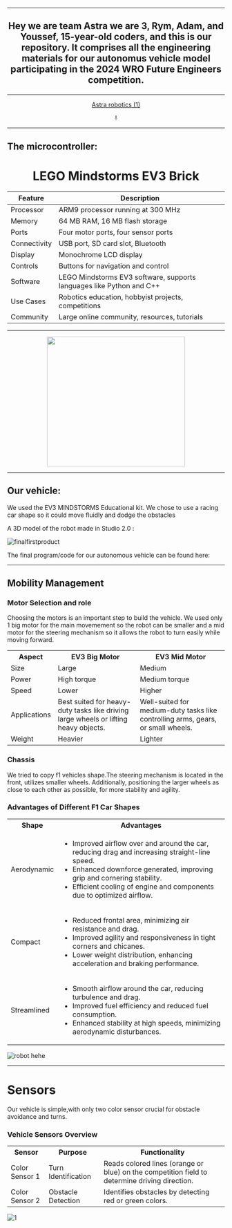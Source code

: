 
***
## <p align="center"> Hey we are team Astra we are 3, Rym, Adam, and Youssef, 15-year-old coders, and this is our repository. It comprises all the engineering materials for our autonomus vehicle model participating in the 2024 WRO Future Engineers competition. </p>

***

<div align=center>
  
[Astra robotics (1)](https://github.com/youssefelbaitar/WRO-Future-Engineers/assets/168293228/90630089-e7df-43f4-87fb-2baca1aacd37)

<p align="center">!
</p>
</div>

***
## The microcontroller:
<body>
  <div align=center>
    <h1>LEGO Mindstorms EV3 Brick</h1>
</div>
</body>

<table>
  <thead>
    <tr>
      <th>Feature</th>
      <th>Description</th>
    </tr>
  </thead>
  <tbody>
    <tr>
      <td>Processor</td>
      <td>ARM9 processor running at 300 MHz</td>
    </tr>
    <tr>
      <td>Memory</td>
      <td>64 MB RAM, 16 MB flash storage</td>
    </tr>
    <tr>
      <td>Ports</td>
      <td>Four motor ports, four sensor ports</td>
    </tr>
    <tr>
      <td>Connectivity</td>
      <td>USB port, SD card slot, Bluetooth</td>
    </tr>
    <tr>
      <td>Display</td>
      <td>Monochrome LCD display</td>
    </tr>
    <tr>
      <td>Controls</td>
      <td>Buttons for navigation and control</td>
    </tr>
    <tr>
      <td>Software</td>
      <td>LEGO Mindstorms EV3 software, supports languages like Python and C++</td>
    </tr>
    <tr>
      <td>Use Cases</td>
      <td>Robotics education, hobbyist projects, competitions</td>
    </tr>
    <tr>
      <td>Community</td>
      <td>Large online community, resources, tutorials</td>
    </tr>
  </tbody>
</table>

***
<p align="center">
  <img width="320" height="300" src="https://m.media-amazon.com/images/I/31uzGocdrPL._AC_UF894,1000_QL80_.jpg">
</p>


  


***
## Our vehicle: 

We used the EV3 MINDSTORMS Educational kit. We chose to use a racing car shape so it could move fluidly and dodge the obstacles

A 3D model of the robot made in Studio 2.0 :

![finalfirstproduct](https://github.com/youssefelbaitar/WRO-Future-Engineers/assets/164657596/dbaef324-04d2-4831-9cfe-4c9155e96a13)


The final program/code for our autonomous vehicle can be found here: 


***
## Mobility Management

### Motor Selection and role
Choosing the motors is an important step to build the vehicle. We used only 1 big motor for the main movemement so the robot can be smaller and a mid motor for the steering mechanism so it allows the robot to turn easily while moving forward.

<body>
    <table>
        <tr>
            <th>Aspect</th>
            <th>EV3 Big Motor</th>
            <th>EV3 Mid Motor</th>
        </tr>
        <tr>
            <td>Size</td>
            <td>Large</td>
            <td>Medium</td>
        </tr>
        <tr>
            <td>Power</td>
            <td>High torque</td>
            <td>Medium torque</td>
        </tr>
        <tr>
            <td>Speed</td>
            <td>Lower</td>
            <td>Higher</td>
        </tr>
        <tr>
            <td>Applications</td>
            <td>Best suited for heavy-duty tasks like driving large wheels or lifting heavy objects.</td>
            <td>Well-suited for medium-duty tasks like controlling arms, gears, or small wheels.</td>
        </tr>
        <tr>
            <td>Weight</td>
            <td>Heavier</td>
            <td>Lighter</td>
        </tr>
    </table>

  
### Chassis 

We tried to copy f1 vehicles shape.The steering mechanism is located in the front, utilizes smaller wheels. Additionally, positioning the larger wheels as close to each other as possible, for more stability and agility.
    <meta charset="UTF-8">
    <meta name="viewport" content="width=device-width, initial-scale=1.0">

</head>
<body>
    <h3>Advantages of Different F1 Car Shapes</h3>
    <table>
        <tr>
            <th>Shape</th>
            <th>Advantages</th>
        </tr>
        <tr>
            <td>Aerodynamic</td>
            <td>
                <ul>
                    <li>Improved airflow over and around the car, reducing drag and increasing straight-line speed.</li>
                    <li>Enhanced downforce generated, improving grip and cornering stability.</li>
                    <li>Efficient cooling of engine and components due to optimized airflow.</li>
                </ul>
            </td>
        </tr>
        <tr>
            <td>Compact</td>
            <td>
                <ul>
                    <li>Reduced frontal area, minimizing air resistance and drag.</li>
                    <li>Improved agility and responsiveness in tight corners and chicanes.</li>
                    <li>Lower weight distribution, enhancing acceleration and braking performance.</li>
                </ul>
            </td>
        </tr>
        <tr>
            <td>Streamlined</td>
            <td>
                <ul>
                    <li>Smooth airflow around the car, reducing turbulence and drag.</li>
                    <li>Improved fuel efficiency and reduced fuel consumption.</li>
                    <li>Enhanced stability at high speeds, minimizing aerodynamic disturbances.</li>
                </ul>
            </td>
        </tr>
    </table>
</body>

<p align="center">

  
![robot hehe](https://github.com/youssefelbaitar/WRO-Future-Engineers/assets/164657596/08faa470-58ce-440f-a0d2-4ba979c20e14)


</p>

***
<h1> Sensors </h1>

Our vehicle is simple,with only two color sensor crucial for obstacle avoidance and turns.


  
### Vehicle Sensors Overview

<body>
    <table>
        <tr>
            <th>Sensor</th>
            <th>Purpose</th>
            <th>Functionality</th>
        </tr>
        <tr>
            <td>Color Sensor 1</td>
            <td>Turn Identification</td>
            <td>Reads colored lines (orange or blue) on the competition field to determine driving direction.</td>
        </tr>
        <tr>
            <td>Color Sensor 2</td>
            <td>Obstacle Detection</td>
            <td>Identifies obstacles by detecting red or green colors.</td>
        </tr>
    </table>
  </body>
<p align="center">
  
![1](https://github.com/youssefelbaitar/WRO-Future-Engineers/assets/164657596/a5cf38b7-1196-4f77-b6f1-67d52d299269)

</p>



